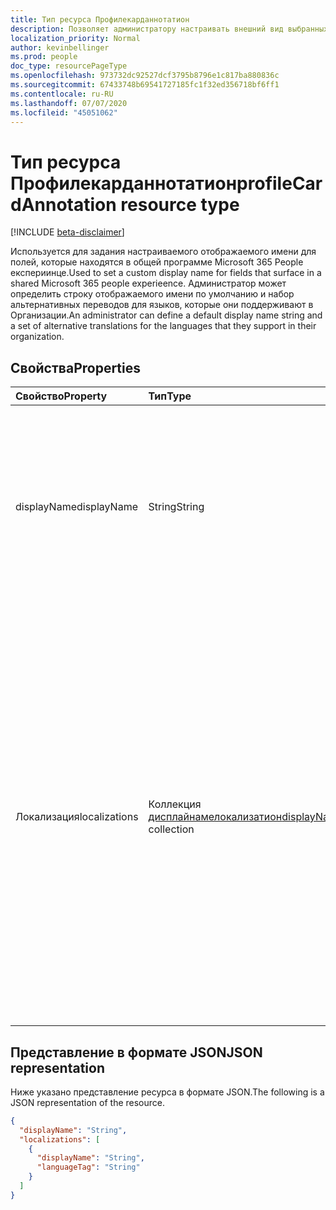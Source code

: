 ```yaml
---
title: Тип ресурса Профилекарданнотатион
description: Позволяет администратору настраивать внешний вид выбранных полей в карточке профиля Microsoft 365.
localization_priority: Normal
author: kevinbellinger
ms.prod: people
doc_type: resourcePageType
ms.openlocfilehash: 973732dc92527dcf3795b8796e1c817ba880836c
ms.sourcegitcommit: 67433748b69541727185fc1f32ed356718bf6ff1
ms.contentlocale: ru-RU
ms.lasthandoff: 07/07/2020
ms.locfileid: "45051062"
---
```

# <a name="profilecardannotation-resource-type"></a><span data-ttu-id="32081-103">Тип ресурса Профилекарданнотатион</span><span class="sxs-lookup"><span data-stu-id="32081-103">profileCardAnnotation resource type</span></span>

[!INCLUDE [beta-disclaimer](../../includes/beta-disclaimer.md)]

<span data-ttu-id="32081-104">Используется для задания настраиваемого отображаемого имени для полей, которые находятся в общей программе Microsoft 365 People експериинце.</span><span class="sxs-lookup"><span data-stu-id="32081-104">Used to set a custom display name for fields that surface in a shared Microsoft 365 people experieence.</span></span> <span data-ttu-id="32081-105">Администратор может определить строку отображаемого имени по умолчанию и набор альтернативных переводов для языков, которые они поддерживают в Организации.</span><span class="sxs-lookup"><span data-stu-id="32081-105">An administrator can define a default display name string and a set of alternative translations for the languages that they support in their organization.</span></span>

## <a name="properties"></a><span data-ttu-id="32081-106">Свойства</span><span class="sxs-lookup"><span data-stu-id="32081-106">Properties</span></span>

| <span data-ttu-id="32081-107">Свойство</span><span class="sxs-lookup"><span data-stu-id="32081-107">Property</span></span>     | <span data-ttu-id="32081-108">Тип</span><span class="sxs-lookup"><span data-stu-id="32081-108">Type</span></span>                                                            | <span data-ttu-id="32081-109">Описание</span><span class="sxs-lookup"><span data-stu-id="32081-109">Description</span></span>                                                                                                                       |
|:-------------|:----------------------------------------------------------------|:----------------------------------------------------------------------------------------------------------------------------------|
|<span data-ttu-id="32081-110">displayName</span><span class="sxs-lookup"><span data-stu-id="32081-110">displayName</span></span>   |<span data-ttu-id="32081-111">String</span><span class="sxs-lookup"><span data-stu-id="32081-111">String</span></span>                                                           | <span data-ttu-id="32081-112">Если этот параметр задан, значение этого поля используется картой профиля в качестве метки свойства по умолчанию (например, "центр затрат").</span><span class="sxs-lookup"><span data-stu-id="32081-112">If present, the value of this field is used by the profile card as the default property label in the experience (for example, "Cost Center").</span></span> |
|<span data-ttu-id="32081-113">Локализация</span><span class="sxs-lookup"><span data-stu-id="32081-113">localizations</span></span> |<span data-ttu-id="32081-114">Коллекция [дисплайнамелокализатион](displaynamelocalization.md)</span><span class="sxs-lookup"><span data-stu-id="32081-114">[displayNameLocalization](displaynamelocalization.md) collection</span></span> | <span data-ttu-id="32081-115">Каждый ресурс в этой коллекции представляет локализованное значение имени атрибута для определенного языка, используемого в качестве метки по умолчанию для этого языкового стандарта.</span><span class="sxs-lookup"><span data-stu-id="32081-115">Each resource in this collection represents the localized value of the attribute name for a given language, used as the default label for that locale.</span></span> <span data-ttu-id="32081-116">Например, пользователь с `no-NB` клиентом получает значение "Костнадс Sent" в качестве метки атрибута, а не "центр затрат".</span><span class="sxs-lookup"><span data-stu-id="32081-116">For example, a user with a `no-NB` client gets "Kostnads Senter" as the attribute label, rather than "Cost Center."</span></span>|

## <a name="json-representation"></a><span data-ttu-id="32081-117">Представление в формате JSON</span><span class="sxs-lookup"><span data-stu-id="32081-117">JSON representation</span></span>

<span data-ttu-id="32081-118">Ниже указано представление ресурса в формате JSON.</span><span class="sxs-lookup"><span data-stu-id="32081-118">The following is a JSON representation of the resource.</span></span>

<!-- {
  "blockType": "resource",
  "optionalProperties": [

  ],
  "@odata.type": "microsoft.graph.profileCardAnnotation",
  "baseType": null
}-->

```json
{
  "displayName": "String",
  "localizations": [
    {
      "displayName": "String",
      "languageTag": "String"
    }
  ]
}
```

<!-- uuid: 16cd6b66-4b1a-43a1-adaf-3a886856ed98
2019-02-04 14:57:30 UTC -->
<!-- {
  "type": "#page.annotation",
  "description": "profileCardAnnotation resource",
  "keywords": "",
  "section": "documentation",
  "tocPath": ""
}-->
